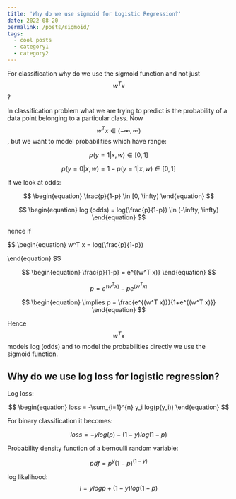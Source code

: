 ```yaml
---
title: 'Why do we use sigmoid for Logistic Regression?'
date: 2022-08-20
permalink: /posts/sigmoid/
tags:
  - cool posts
  - category1
  - category2
---
```


For classification why do we use the sigmoid function and not just $$w^T x$$ ? 

In classification problem what we are trying to predict is the probability of a data point belonging to a particular class. Now $$w^T x \in (-\infty, \infty)$$, but we want to model probabilities which have range:

$$
\begin{equation}
    p(y=1|x,w) \in [0,1]
\end{equation}
$$

$$
\begin{equation}
    p(y=0|x,w) = 1-p(y=1|x,w) \in [0,1]
\end{equation}
$$

If we look at odds:

$$
\begin{equation}
    \frac{p}{1-p} \in [0, \infty)
\end{equation}
$$



$$
\begin{equation}
    log (odds) = log(\frac{p}{1-p}) \in (-\infty, \infty)
\end{equation}
$$

hence if 

$$
\begin{equation}
    w^T x  = log(\frac{p}{1-p})
    
\end{equation}
$$

$$
\begin{equation}
    \frac{p}{1-p} = e^{(w^T x)}
\end{equation}
$$

$$
\begin{equation}
    p = e^{(w^T x)} - p e^{(w^T x)}
\end{equation}
$$

$$
\begin{equation}
    \implies p = \frac{e^{(w^T x)}}{1+e^{(w^T x)}}
\end{equation}
$$

Hence $$w^T x$$ models log (odds) and to model the probabilities directly we use the sigmoid function.


## Why do we use log loss for logistic regression?

Log loss:

$$
\begin{equation}
    loss =  -\sum_{i=1}^{n} y_i log(p(y_i))
\end{equation}
$$

For binary classification it becomes:

$$
\begin{equation}
    loss =  -y log(p) - (1-y) log(1-p)
\end{equation}
$$

Probability density function of a bernoulli random variable:

$$
\begin{equation}
    pdf = p^y (1-p)^{(1-y)}
\end{equation}
$$

log likelihood:
$$
\begin{equation}
    l = ylog p + (1-y)log (1-p)
\end{equation}
$$

